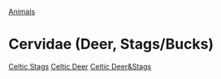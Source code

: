 [Animals](animals.md)
# Cervidae (Deer, Stags/Bucks)
[Celtic Stags](stags-celtic.md)
[Celtic Deer](deer-celtic.md)
[Celtic Deer&Stags](deer&stags.md)